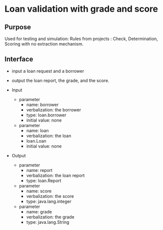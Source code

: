 # Loan validation with grade and score

## Purpose
Used for testing and simulation:
Rules from  projects : Check, Determination, Scoring
with no extraction mechanism.

## Interface
- input a loan request and a borrower
- output the loan report, the grade, and the score.

- Input
  - parameter
    - name: borrower
    - verbalization: the borrower
    - type: loan.borrower
    - initial value: none
  - parameter
    - name: loan
    - verbalization: the loan
    - loan.Loan
    - initial value: none
    
- Output
  - parameter
    - name: report
    - verbalization: the loan report
    - type: loan.Report
  - parameter
    - name: score
    - verbalization: the score
    - type: java.lang.integer
  - parameter
    - name: grade
    - verbalization: the grade
    - type: java.lang.String
